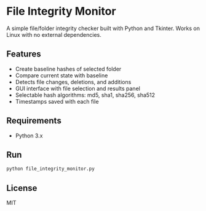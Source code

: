 # File Integrity Monitor

A simple file/folder integrity checker built with Python and Tkinter. Works on Linux with no external dependencies.

## Features

- Create baseline hashes of selected folder
- Compare current state with baseline
- Detects file changes, deletions, and additions
- GUI interface with file selection and results panel
- Selectable hash algorithms: md5, sha1, sha256, sha512
- Timestamps saved with each file

## Requirements

- Python 3.x

## Run

```bash
python file_integrity_monitor.py
```

## License

MIT
